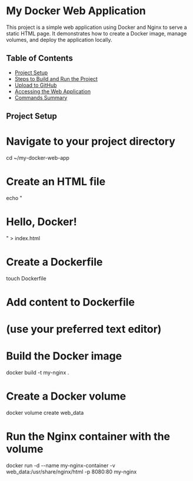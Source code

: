 # My Docker Web Application

This project is a simple web application using Docker and Nginx to serve a static HTML page. It demonstrates how to create a Docker image, manage volumes, and deploy the application locally.

## Table of Contents

- [Project Setup](#project-setup)
- [Steps to Build and Run the Project](#steps-to-build-and-run-the-project)
- [Upload to GitHub](#upload-to-github)
- [Accessing the Web Application](#accessing-the-web-application)
- [Commands Summary](#commands-summary)

## Project Setup
# Navigate to your project directory
cd ~/my-docker-web-app

# Create an HTML file
echo "<h1>Hello, Docker!</h1>" > index.html

# Create a Dockerfile
touch Dockerfile

# Add content to Dockerfile
# (use your preferred text editor)

# Build the Docker image
docker build -t my-nginx .

# Create a Docker volume
docker volume create web_data

# Run the Nginx container with the volume
docker run -d --name my-nginx-container -v web_data:/usr/share/nginx/html -p 8080:80 my-nginx





